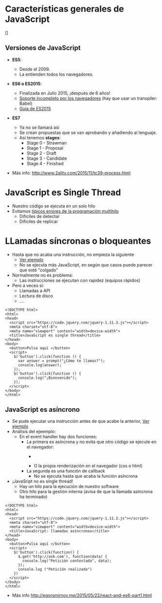# Características generales de JavaScript

[]

## Versiones de JavaScript
- **ES5**: 
  - Desde el 2009. 
  - La entienden todos los navegadores.
- **ES6 o ES2015**: 
  - Finalizada en Julio 2015, ¡después de 6 años!
  - [Soporte incompleto por los navegadores](http://kangax.github.io/compat-table/es6/) (hay que usar un transpiler: Babel)
  - [Guía de ES2015](http://babeljs.io/docs/learn-es2015/)
- **ES7** 
  - Ya no se llamará asi
  - Se crean propuestas que se van aprobando y añadiendo al lenguaje.
  - Así tenemos **stages**:
    - Stage 0 - Strawman
    - Stage 1 - Proposal
    - Stage 2 - Draft
    - Stage 3 - Candidate
    - Stage 4 - Finished

- Más info: http://www.2ality.com/2015/11/tc39-process.html

# JavaScript es Single Thread
- Nuestro código se ejecuta en un solo hilo
- Evitamos [típicos errores de la programación multihilo](http://stackoverflow.com/questions/499634/how-to-detect-and-debug-multi-threading-problems)
    - Dificiles de detectar
    - Dificiles de replicar


# LLamadas síncronas o bloqueantes
- Hasta que no acaba una instrucción, no empieza la siguiente
    - [Ver ejemplo](https://jsbin.com/fuzofi/edit?html,console,output)
    - No se ejecuta más JavaScript, en según que casos puede parecer que esté "colgado"
- Normalmente no es problema:
    - Las instrucciones se ejecutan con rapidez (equipos rápidos)
- Pero a veces sí:
    - Llamadas a API
    - Lectura de disco
    - ....

```
<!DOCTYPE html>
<html>
<head>
  <script src="https://code.jquery.com/jquery-1.11.3.js"></script>
  <meta charset="utf-8">
  <meta name="viewport" content="width=device-width">
  <title>JavaScript es single thread</title>
</head>
<body>
  <button>Pulsa aquí </button>
  <script>
    $('button').click(function () {
      var answer = prompt("¿Cómo te llamas?");
      console.log(answer);  
    });
    $('button').click(function () {
      console.log("¡Bienvenido");  
    });
  </script>
</body>
</html>
```

## JavaScript es asíncrono
- Se pude ejecutar una instrucción antes de que acabe la anterior, [Ver ejemplo](https://jsbin.com/hukenok/edit?html,console,output)
- Análisis del ejeemplo:
    - En el event handler hay dos funciones:
        - La primera es asíncrona y no evita que otro código se ejecute en el navegador:
            - ```console.log ("Petición realizada")
            - O la propia renderización en el navegador (css o html)
        - La segunda es una función de callback
            - No se ejecuta hasta que acaba la función asíncrona
- ¡JavaSript no es single thread!
    - Hay un hilo para la ejecución de nuestro software
    - Otro hilo para la gestión interna (avisa de que la llamada asíncrona ha terminado)


``` 
<!DOCTYPE html>
<html>
<head>
  <script src="https://code.jquery.com/jquery-1.11.3.js"></script>
  <meta charset="utf-8">
  <meta name="viewport" content="width=device-width">
  <title>JavaScript: llamadas asíncronas</title>
</head>
<body>
  <button>Pulsa aquí </button>
  <script>
    $('button').click(function() {
      $.get('http://ask.com'), function(data) {
        console.log("Petición contestada", data);
      });
      console.log ("Petición realizada")
    })
  </script>
</body>
</html>
```





- Más info http://egorsmirnov.me/2015/05/22/react-and-es6-part1.html
